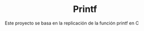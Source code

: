 <h1 align="center">Printf</h1>
<p>Este proyecto se basa en la replicación de la función printf en C</p>
